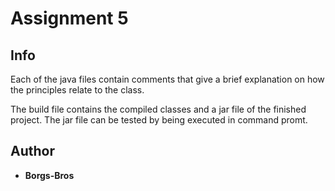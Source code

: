 # Assignment 5

## Info
Each of the java files contain comments that give a brief explanation on how the principles relate to the class. 

The build file contains the compiled classes and a jar file of the finished project. The jar file
can be tested by being executed in command promt.

## Author
* **Borgs-Bros**
